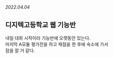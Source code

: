 ###### 2022.04.04

## 디지텍고등학교 웹 기능반

내일 대회 시작이라 기능반에 오랫동안 있는다.      
마지막 A모듈 평가전을 하고 채점을 한 후에 숙소에 가서      
잠을 잘 거 같다.
